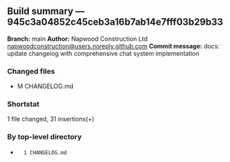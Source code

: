 ## Build summary — 945c3a04852c45ceb3a16b7ab14e7fff03b29b33

**Branch:** main **Author:** Napwood Construction Ltd <napwoodconstruction@users.noreply.github.com>
**Commit message:** docs: update changelog with comprehensive chat system implementation

### Changed files

- M CHANGELOG.md

### Shortstat

1 file changed, 31 insertions(+)

### By top-level directory

-       1 CHANGELOG.md
